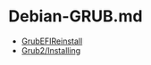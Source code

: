 # Debian-GRUB.md

* [GrubEFIReinstall](https://wiki.debian.org/GrubEFIReinstall)
* [Grub2/Installing](https://help.ubuntu.com/community/Grub2/Installing)
